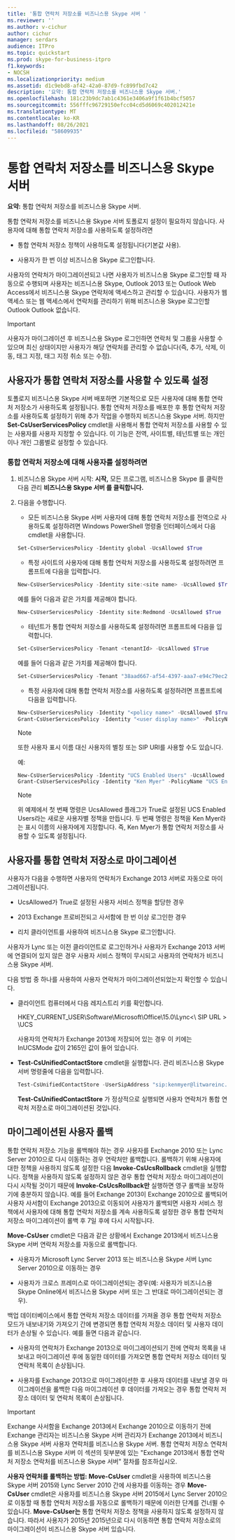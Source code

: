 ```yaml
---
title: '통합 연락처 저장소를 비즈니스용 Skype 서버 '
ms.reviewer: ''
ms.author: v-cichur
author: cichur
manager: serdars
audience: ITPro
ms.topic: quickstart
ms.prod: skype-for-business-itpro
f1.keywords:
- NOCSH
ms.localizationpriority: medium
ms.assetid: d1c9ebd8-af42-42a0-87d9-fc899fbd7c42
description: '요약: 통합 연락처 저장소를 비즈니스용 Skype 서버.'
ms.openlocfilehash: 181c23b9dc7ab1c4361e3406a9f1f61b4bcf5057
ms.sourcegitcommit: 556fffc96729150efcc04cd5d6069c402012421e
ms.translationtype: MT
ms.contentlocale: ko-KR
ms.lasthandoff: 08/26/2021
ms.locfileid: "58609935"
---
```

# <a name="deploy-unified-contact-store-in-skype-for-business-server"></a>통합 연락처 저장소를 비즈니스용 Skype 서버
 
**요약:** 통합 연락처 저장소를 비즈니스용 Skype 서버.
  
통합 연락처 저장소를 비즈니스용 Skype 서버 토폴로지 설정이 필요하지 않습니다. 사용자에 대해 통합 연락처 저장소를 사용하도록 설정하려면
  
- 통합 연락처 저장소 정책이 사용하도록 설정됩니다(기본값 사용).
    
- 사용자가 한 번 이상 비즈니스용 Skype 로그인합니다.
    
사용자의 연락처가 마이그레이션되고 나면 사용자가 비즈니스용 Skype 로그인할 때 자동으로 수행되며 사용자는 비즈니스용 Skype, Outlook 2013 또는 Outlook Web Access에서 비즈니스용 Skype 연락처에 액세스하고 관리할 수 있습니다. 사용자가 웹 액세스 또는 웹 액세스에서 연락처를 관리하기 위해 비즈니스용 Skype 로그인할 Outlook Outlook 없습니다.
  
> [!IMPORTANT]
> 사용자가 마이그레이션 후 비즈니스용 Skype 로그인하면 연락처 및 그룹을 사용할 수 있으며 최신 상태이지만 사용자가 해당 연락처를 관리할 수 없습니다(즉, 추가, 삭제, 이동, 태그 지정, 태그 지정 취소 또는 수정). 
  
## <a name="enable-users-for-unified-contact-store"></a>사용자가 통합 연락처 저장소를 사용할 수 있도록 설정

토폴로지 비즈니스용 Skype 서버 배포하면 기본적으로 모든 사용자에 대해 통합 연락처 저장소가 사용하도록 설정됩니다. 통합 연락처 저장소를 배포한 후 통합 연락처 저장소를 사용하도록 설정하기 위해 추가 작업을 수행하지 비즈니스용 Skype 서버. 하지만 **Set-CsUserServicesPolicy** cmdlet을 사용해서 통합 연락처 저장소를 사용할 수 있는 사용자를 사용자 지정할 수 있습니다. 이 기능은 전역, 사이트별, 테넌트별 또는 개인이나 개인 그룹별로 설정할 수 있습니다.
  
### <a name="to-enable-users-for-unified-contact-store"></a>통합 연락처 저장소에 대해 사용자를 설정하려면

1. 비즈니스용 Skype 서버 시작: **시작,** 모든 프로그램, 비즈니스용 Skype 를 클릭한 다음 관리 **비즈니스용 Skype 서버 를 클릭합니다.**
    
2. 다음을 수행합니다.
    
   - 모든 비즈니스용 Skype 서버 사용자에 대해 통합 연락처 저장소를 전역으로 사용하도록 설정하려면 Windows PowerShell 명령줄 인터페이스에서 다음 cmdlet을 사용합니다.
    
   ```powershell
   Set-CsUserServicesPolicy -Identity global -UcsAllowed $True
   ```

   - 특정 사이트의 사용자에 대해 통합 연락처 저장소를 사용하도록 설정하려면 프롬프트에 다음을 입력합니다.
    
   ```powershell
   New-CsUserServicesPolicy -Identity site:<site name> -UcsAllowed $True
   ```

   예를 들어 다음과 같은 가치를 제공해야 합니다.
    
   ```powershell
   New-CsUserServicesPolicy -Identity site:Redmond -UcsAllowed $True
   ```

   - 테넌트가 통합 연락처 저장소를 사용하도록 설정하려면 프롬프트에 다음을 입력합니다.
    
   ```powershell
   Set-CsUserServicesPolicy -Tenant <tenantId> -UcsAllowed $True
   ```

   예를 들어 다음과 같은 가치를 제공해야 합니다.
    
   ```powershell
   Set-CsUserServicesPolicy -Tenant "38aad667-af54-4397-aaa7-e94c79ec2308" -UcsAllowed $True
   ```

   - 특정 사용자에 대해 통합 연락처 저장소를 사용하도록 설정하려면 프롬프트에 다음을 입력합니다.
    
   ```powershell
   New-CsUserServicesPolicy -Identity "<policy name>" -UcsAllowed $True
   Grant-CsUserServicesPolicy -Identity "<user display name>" -PolicyName <"policy name">
   ```

    > [!NOTE]
    > 또한 사용자 표시 이름 대신 사용자의 별칭 또는 SIP URI를 사용할 수도 있습니다. 
  
    예:
    
   ```powershell
   New-CsUserServicesPolicy -Identity "UCS Enabled Users" -UcsAllowed $True
   Grant-CsUserServicesPolicy -Identity "Ken Myer" -PolicyName "UCS Enabled Users"
   ```

    > [!NOTE]
    > 위 예제에서 첫 번째 명령은 UcsAllowed 플래그가 True로 설정된 UCS Enabled Users라는 새로운 사용자별 정책을 만듭니다. 두 번째 명령은 정책을 Ken Myer라는 표시 이름의 사용자에게 지정합니다. 즉, Ken Myer가 통합 연락처 저장소를 사용할 수 있도록 설정됩니다.
  
## <a name="migrate-users-to-unified-contact-store"></a>사용자를 통합 연락처 저장소로 마이그레이션

사용자가 다음을 수행하면 사용자의 연락처가 Exchange 2013 서버로 자동으로 마이그레이션됩니다.
  
- UcsAllowed가 True로 설정된 사용자 서비스 정책을 할당한 경우
    
- 2013 Exchange 프로비전되고 사서함에 한 번 이상 로그인한 경우
    
- 리치 클라이언트를 사용하여 비즈니스용 Skype 로그인합니다.
    
사용자가 Lync 또는 이전 클라이언트로 로그인하거나 사용자가 Exchange 2013 서버에 연결되어 있지 않은 경우 사용자 서비스 정책이 무시되고 사용자의 연락처가 비즈니스용 Skype 서버.
  
다음 방법 중 하나를 사용하여 사용자 연락처가 마이그레이션되었는지 확인할 수 있습니다. 
  
- 클라이언트 컴퓨터에서 다음 레지스트리 키를 확인합니다.
    
    HKEY_CURRENT_USER\Software\Microsoft\Office\15.0\Lync<\\ SIP URL \> \UCS
    
    사용자의 연락처가 Exchange 2013에 저장되어 있는 경우 이 키에는 InUCSMode 값이 2165인 값이 들어 있습니다.
    
- **Test-CsUnifiedContactStore** cmdlet을 실행합니다. 관리 비즈니스용 Skype 서버 명령줄에 다음을 입력합니다.
    
  ```powershell
  Test-CsUnifiedContactStore -UserSipAddress "sip:kenmyer@litwareinc.com" -TargetFqdn "atl-cs-001.litwareinc.com"
  ```

    **Test-CsUnifiedContactStore** 가 정상적으로 실행되면 사용자 연락처가 통합 연락처 저장소로 마이그레이션된 것입니다.
    
## <a name="roll-back-migrated-users"></a>마이그레이션된 사용자 롤백

통합 연락처 저장소 기능을 롤백해야 하는 경우 사용자를 Exchange 2010 또는 Lync Server 2010으로 다시 이동하는 경우 연락처만 롤백합니다. 롤백하기 위해 사용자에 대한 정책을 사용하지 않도록 설정한 다음 **Invoke-CsUcsRollback** cmdlet을 실행합니다. 정책을 사용하지 않도록 설정하지 않은 경우 통합 연락처 저장소 마이그레이션이 다시 시작될 것이기 때문에 **Invoke-CsUcsRollback만** 실행하면 영구 롤백을 보장하기에 충분하지 않습니다. 예를 들어 Exchange 2013이 Exchange 2010으로 롤백되어 사용자 사서함이 Exchange 2013으로 이동되어 사용자가 롤백되면 사용자 서비스 정책에서 사용자에 대해 통합 연락처 저장소를 계속 사용하도록 설정한 경우 통합 연락처 저장소 마이그레이션이 롤백 후 7일 후에 다시 시작됩니다.
  
**Move-CsUser** cmdlet은 다음과 같은 상황에서 Exchange 2013에서 비즈니스용 Skype 서버 연락처 저장소를 자동으로 롤백합니다.
  
- 사용자가 Microsoft Lync Server 2013 또는 비즈니스용 Skype 서버 Lync Server 2010으로 이동하는 경우 
    
- 사용자가 크로스 프레미스로 마이그레이션되는 경우(예: 사용자가 비즈니스용 Skype Online에서 비즈니스용 Skype 서버 또는 그 반대로 마이그레이션되는 경우).
    
백업 데이터베이스에서 통합 연락처 저장소 데이터를 가져올 경우 통합 연락처 저장소 모드가 내보내기와 가져오기 간에 변경되면 통합 연락처 저장소 데이터 및 사용자 데이터가 손상될 수 있습니다. 예를 들면 다음과 같습니다.
  
- 사용자의 연락처가 Exchange 2013으로 마이그레이션되기 전에 연락처 목록을 내보내고 마이그레이션 후에 동일한 데이터를 가져오면 통합 연락처 저장소 데이터 및 연락처 목록이 손상됩니다.
    
- 사용자를 Exchange 2013으로 마이그레이션한 후 사용자 데이터를 내보낼 경우 마이그레이션을 롤백한 다음 마이그레이션 후 데이터를 가져오는 경우 통합 연락처 저장소 데이터 및 연락처 목록이 손상됩니다.
    
> [!IMPORTANT]
> Exchange 사서함을 Exchange 2013에서 Exchange 2010으로 이동하기 전에 Exchange 관리자는 비즈니스용 Skype 서버 관리자가 Exchange 2013에서 비즈니스용 Skype 서버 사용자 연락처를 비즈니스용 Skype 서버. 통합 연락처 저장소 연락처를 비즈니스용 Skype 서버 이 섹션의 뒷부분에 있는 "Exchange 2013에서 통합 연락처 저장소 연락처를 비즈니스용 Skype 서버" 절차를 참조하십시오. 
  
 **사용자 연락처를 롤백하는 방법:** **Move-CsUser** cmdlet을 사용하여 비즈니스용 Skype 서버 2015와 Lync Server 2010 간에 사용자를 이동하는 경우 **Move-CsUser** cmdlet은 사용자를 비즈니스용 Skype 서버 2015에서 Lync Server 2010으로 이동할 때 통합 연락처 저장소를 자동으로 롤백하기 때문에 이러한 단계를 건너뛸 수 있습니다. **Move-CsUser는** 통합 연락처 저장소 정책을 사용하지 않도록 설정하지 않습니다. 따라서 사용자가 2015년 2015년으로 다시 이동하면 통합 연락처 저장소로의 마이그레이션이 비즈니스용 Skype 서버 있습니다.
  

